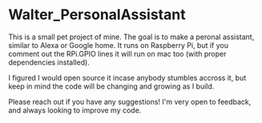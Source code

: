 # Walter_PersonalAssistant
This is a small pet project of mine. The goal is to make a peronal assistant, similar to Alexa or Google home. It runs on Raspberry Pi, but if you comment out the RPi.GPIO lines it will run on mac too (with proper dependencies installed).

I figured I would open source it incase anybody stumbles accross it, but keep in mind the code will be changing and growing as I build.

Please reach out if you have any suggestions! I'm very open to feedback, and always looking to improve my code.
